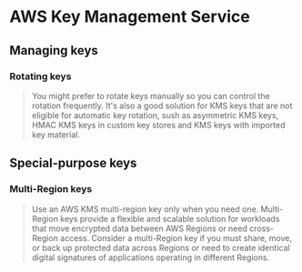 # AWS Key Management Service
## Managing keys
### Rotating keys
> You might prefer to rotate keys manually so you can control the rotation frequently. It's also a good solution for KMS keys that are not eligible for automatic key rotation, sush as asymmetric KMS keys, HMAC KMS keys in custom key stores and KMS keys with imported key material.

## Special-purpose keys
### Multi-Region keys
> Use an AWS KMS multi-region key only when you need one. Multi-Region keys provide a flexible and scalable solution for workloads that move encrypted data between AWS Regions or need cross-Region access. Consider a multi-Region key if you must share, move, or back up protected data across Regions or need to create identical digital signatures of applications operating in different Regions.

